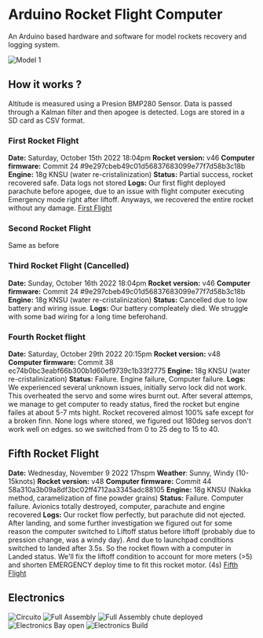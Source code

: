 # Arduino Rocket Flight Computer
An Arduino based hardware and software for model rockets recovery and logging system.

![Model 1](/renders/v2.png)

## How it works ?
Altitude is measured using a Presion BMP280 Sensor. Data is passed through a Kalman filter and then apogee is detected.
Logs are stored in a SD card as CSV format.

### First Rocket Flight
**Date:** Saturday, October 15th 2022 18:04pm
**Rocket version:** v46
**Computer firmware:** Commit 24 #9e297cbeb49c01d56837683099e77f7d58b3c18b
**Engine:** 18g KNSU (water re-cristalinization)
**Status:** Partial success, rocket recovered safe. Data logs not stored
**Logs:**
Our first flight deployed parachute before apogee, due to an issue with flight computer executing Emergency mode right after liftoff. Anyways, we recovered the entire rocket without any damage.
[First Flight](https://www.youtube.com/watch?v=o5odCazfV4E)

### Second Rocket Flight
Same as before

### Third Rocket Flight (Cancelled)
**Date:** Sunday, October 16th 2022 18:04pm
**Rocket version:** v46
**Computer firmware:** Commit 24 #9e297cbeb49c01d56837683099e77f7d58b3c18b
**Engine:** 18g KNSU (water re-cristalinization)
**Status:** Cancelled due to low battery and wiring issue.
**Logs:**
Our battery compleately died. We struggle with some bad wiring for a long time beferohand. 

### Fourth Rocket flight
**Date:** Saturday, October 29th 2022 20:15pm
**Rocket version:** v48
**Computer firmware:** Commit 38 ec74b0bc3eabf66b300b1d60ef9739c1b33f2775
**Engine:** 18g KNSU (water re-cristalinization)
**Status:** Failure. Engine failure, Computer failure. 
**Logs:**
We experienced several unknown issues, initially servo lock did not work. This overheated the servo and some wires burnt out. After several attemps, we manage to get computer to ready status, fired the rocket but engine failes at about 5-7 mts hight. Rocket recovered almost 100% safe except for a broken finn. None logs where stored, we figured out 180deg servos don't work well on edges. so we switched from 0 to 25 deg to 15 to 40.

## Fifth Rocket Flight
**Date:** Wednesday, November 9 2022 17hspm
**Weather**: Sunny, Windy (10-15knots)
**Rocket version:** v48
**Computer firmware:** Commit 44 58a310a3b09a8df3bc02ff4712aa3345adc88105
**Engine:** 18g KNSU (Nakka method, caramelization of fine powder grains)
**Status:** Failure. Computer failure. Avionics totally destroyed, computer, parachute and engine recovered
**Logs:**
Our rocket flow perfectly, but parachute did not ejected. After landing, and some further investigation we figured out for some reason the computer switched to Liftoff status before liftoff (probably due to pression change, was a windy day). And due to launchpad conditions switched to landed after 3.5s. So the rocket flown with a computer in Landed status. We'll fix the liftoff condition to account for more meters (>5) and shorten EMERGENCY deploy time to fit this rocket motor. (4s)
[Fifth Flight](https://www.youtube.com/watch?v=9i5LRDVh-5M)


## Electronics
![Circuito](/schematics/protoboard.png)
![Full Assembly](https://github.com/laureano-arcanio/arduino-rocket-computer/blob/main/images/Full_assembly_v2.jpeg)
![Full Assembly chute deployed](https://github.com/laureano-arcanio/arduino-rocket-computer/blob/main/images/Full_chute_deploy_v2.jpeg)
![Electronics Bay open](https://github.com/laureano-arcanio/arduino-rocket-computer/blob/main/images/Electronics_bay_v2.jpeg)
![Electronics Build](https://github.com/laureano-arcanio/arduino-rocket-computer/blob/main/images/Electronics_v1.jpeg)
